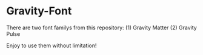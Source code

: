 # Gravity-Font

There are two font familys from this repository:
(1) Gravity Matter
(2) Gravity Pulse

Enjoy to use them without limitation!
